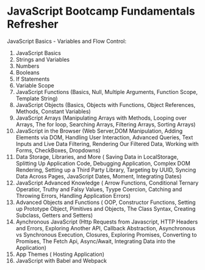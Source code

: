 # JavaScript Bootcamp Fundamentals Refresher 


JavaScript Basics - Variables and Flow Control:

1. JavaScript Basics
2. Strings and Variables 
3. Numbers
4. Booleans
5. If Statements
6. Variable Scope
7. JavaScript Functions (Basics, Null, Multiple Arguments, Function Scope, Template String)
8. JavaScript Objects (Basics, Objects with Functions, Object References, Methods, Constant Variables)
9. JavaScript Arrays (Manipulating Arrays with Methods, Looping over Arrays, The for loop, Searching Arrays, Filtering Arrays, Sorting Arrays)
10. JavaScript in the Browser (Web Server,DOM Manipulation, Adding Elements via DOM, Handling User Interaction, Advanced Queries, Text Inputs and Live Data Filtering, Rendering Our Filtered Data, Working with Forms, CheckBoxes, Dropdowns)
11. Data Storage, Libraries, and More ( Saving Data in LocalStorage, Splitting Up Application Code, Debugging Application, Complex DOM Rendering, Setting up a Third Party Library, Targeting by UUID, Syncing Data Across Pages, JavaScript Dates, Moment, Integrating Dates)
12. JavaScript Advanced Knowledge ( Arrow Functions, Conditional Ternary Operatior, Truthy and Falsy Values, Tyype Coercion, Catching and Throwing Errors, Handling Application Errors)
13.  Advanced Objects and Functions ( OOP, Constructor Functions, Setting up Prototype Object, Pimitives and Objects, The Class Syntax, Creating Subclass, Getters and Setters)
14. Aynchronous JavaScript (Http Requests from Javascript, HTTP Headers and Errors, Exploring Another API, Callback Abstraction, Asynchronous vs Synchronous Execution, Closures, Exploring Promises, Converting to Promises, The Fetch Api, Async/Await, Integrating Data into the Application)
15. App Themes ( Hosting Application)
16. JavaScript with Babel and Webpack





